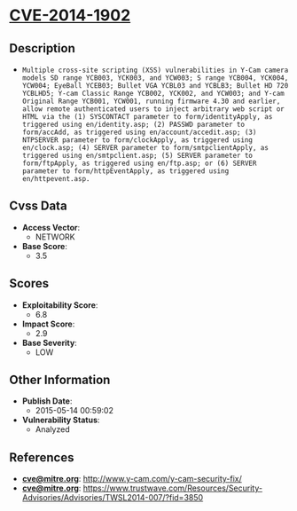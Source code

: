 
# [CVE-2014-1902](https://cve.mitre.org/cgi-bin/cvename.cgi?name=CVE-2014-1902)

## Description

- `Multiple cross-site scripting (XSS) vulnerabilities in Y-Cam camera models SD range YCB003, YCK003, and YCW003; S range YCB004, YCK004, YCW004; EyeBall YCEB03; Bullet VGA YCBL03 and YCBLB3; Bullet HD 720 YCBLHD5; Y-cam Classic Range YCB002, YCK002, and YCW003; and Y-cam Original Range YCB001, YCW001, running firmware 4.30 and earlier, allow remote authenticated users to inject arbitrary web script or HTML via the (1) SYSCONTACT parameter to form/identityApply, as triggered using en/identity.asp; (2) PASSWD parameter to form/accAdd, as triggered using en/account/accedit.asp; (3) NTPSERVER parameter to form/clockApply, as triggered using en/clock.asp; (4) SERVER parameter to form/smtpclientApply, as triggered using en/smtpclient.asp; (5) SERVER parameter to form/ftpApply, as triggered using en/ftp.asp; or (6) SERVER parameter to form/httpEventApply, as triggered using en/httpevent.asp.`

## Cvss Data

- **Access Vector**:
  - NETWORK
- **Base Score**:
  - 3.5

## Scores

- **Exploitability Score**:
  - 6.8
- **Impact Score**:
  - 2.9
- **Base Severity**:
  - LOW

## Other Information

- **Publish Date**:
  - 2015-05-14 00:59:02
- **Vulnerability Status**:
  - Analyzed

## References

- **cve@mitre.org**: http://www.y-cam.com/y-cam-security-fix/
- **cve@mitre.org**: https://www.trustwave.com/Resources/Security-Advisories/Advisories/TWSL2014-007/?fid=3850
